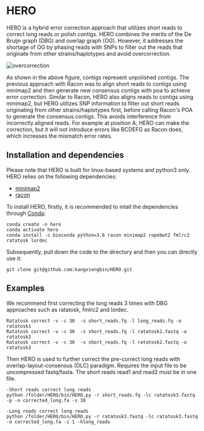 # HERO
HERO is a hybrid error correction approach that utilizes short reads to correct long reads or polish contigs. HERO combines the merits of the De Bruijn graph (DBG) and overlap graph (OG). However, it addresses the shortage of OG by phasing reads with SNPs to filter out the reads that originate from other strains/haplotypes and avoid overcorrection.

![overcorrection](https://github.com/kangxiongbin/HERO/assets/23208764/8d334ac1-e0f6-4ce3-b49a-381c70fad6f4)

As shown in the above figure, contigs represent unpolished contigs. The previous approach with Racon was to align short reads to contigs using minimap2 and then generate new consensus contigs with poa to achieve error correction. Similar to Racon, HERO also aligns reads to contigs using minimap2, but HERO utilizes SNP information to filter out short reads originating from other strains/haplotypes first, before calling Racon's POA to generate the consensus contigs. This avoids interference from incorrectly aligned reads. For example at position A, HERO can make the correction, but it will not introduce errors like BCDEFG as Racon does, which increases the mismatch error rates.

## Installation and dependencies
Please note that HERO is built for linux-based systems and python3 only.
HERO relies on the following dependencies:
- [minimap2](https://github.com/lh3/minimap2)
- [racon](https://github.com/isovic/racon)

To install HERO, firstly, it is recommended to intall the dependencies through [Conda](https://docs.conda.io/en/latest/):
```
conda create -n hero
conda activate hero
conda install -c bioconda python=3.6 racon minimap2 ropebwt2 fmlrc2 ratatosk lordec
```
Subsequently, pull down the code to the directory and then you can directly use it:
```
git clone git@github.com:kangxiongbin/HERO.git
```
## Examples
We recommend first correcting the long reads 3 times with DBG approaches such as ratatosk, fmlrc2 and lordec.

```
Ratatosk correct -v -c 30  -s short_reads.fq -l long_reads.fq -o ratatosk1
Ratatosk correct -v -c 30  -s short_reads.fq -l ratatosk1.fastq -o ratatosk2
Ratatosk correct -v -c 30  -s short_reads.fq -l ratatosk2.fastq -o ratatosk3
```

Then HERO is used to further correct the pre-correct long reads with overlap-layout-consensus (OLC) paradigm. Requires the input file to be uncompressed fastq/fasta. The short reads read1 and read2 must be in one file.

```
-Short reads correct long reads
python /folder/HERO/bin/HERO.py -r short_reads.fq -lc ratatosk3.fastq -p -o corrected_long.fa -s 30

-Long reads correct long reads
python /folder/HERO/bin/HERO.py -r ratatosk3.fastq -lc ratatosk3.fastq -o corrected_long.fa -i 1 -hlong_reads

```
